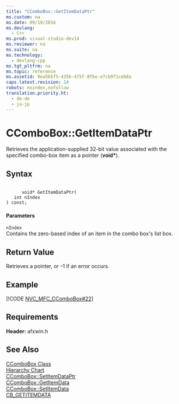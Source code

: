 ```yaml
---
title: "CComboBox::GetItemDataPtr"
ms.custom: na
ms.date: 09/19/2016
ms.devlang: 
  - C++
ms.prod: visual-studio-dev14
ms.reviewer: na
ms.suite: na
ms.technology: 
  - devlang-cpp
ms.tgt_pltfrm: na
ms.topic: reference
ms.assetid: 9ea5b5f5-435b-475f-8fbe-e7cb971ceb8a
caps.latest.revision: 14
robots: noindex,nofollow
translation.priority.ht: 
  - de-de
  - ja-jp
---
```

# CComboBox::GetItemDataPtr
Retrieves the application-supplied 32-bit value associated with the specified combo-box item as a pointer (**void\***).  
  
## Syntax  
  
```  
  
      void* GetItemDataPtr(  
   int nIndex   
) const;  
```  
  
#### Parameters  
 `nIndex`  
 Contains the zero-based index of an item in the combo box's list box.  
  
## Return Value  
 Retrieves a pointer, or –1 if an error occurs.  
  
## Example  
 [!CODE [NVC_MFC_CComboBox#22](../CodeSnippet/VS_Snippets_Cpp/NVC_MFC_CComboBox#22)]  
  
## Requirements  
 **Header:** afxwin.h  
  
## See Also  
 [CComboBox Class](../vs140/CComboBox-Class.md)   
 [Hierarchy Chart](../vs140/Hierarchy-Chart.md)   
 [CComboBox::SetItemDataPtr](../vs140/CComboBox--SetItemDataPtr.md)   
 [CComboBox::GetItemData](../vs140/CComboBox--GetItemData.md)   
 [CComboBox::SetItemData](../vs140/CComboBox--SetItemData.md)   
 [CB_GETITEMDATA](http://msdn.microsoft.com/library/windows/desktop/bb775859)